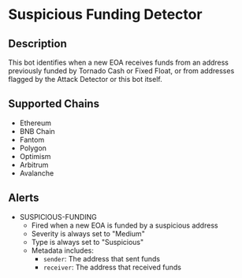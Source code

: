 # Suspicious Funding Detector

## Description

This bot identifies when a new EOA receives funds from an address previously funded by Tornado Cash or Fixed Float, or from addresses flagged by the Attack Detector or this bot itself.

## Supported Chains

- Ethereum
- BNB Chain
- Fantom
- Polygon
- Optimism
- Arbitrum
- Avalanche

## Alerts

- SUSPICIOUS-FUNDING
  - Fired when a new EOA is funded by a suspicious address
  - Severity is always set to "Medium"
  - Type is always set to "Suspicious"
  - Metadata includes:
    - `sender`: The address that sent funds
    - `receiver`: The address that received funds
